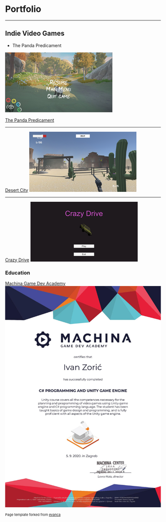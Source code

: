 <h1>Portfolio</h1>

---

<h2>Indie Video Games</h2>

<ul><li>The Panda Predicament</li></ul>

<img src="images/PandaPredicament.jpg?raw=true"/>

[The Panda Predicament](https://raven-insights.itch.io/the-panda-predicament)

---
[Desert City](https://cloudburst-games.itch.io/desert-city)
<img src="images/DesertCity.png?raw=false"/>

---
[Crazy Drive](https://cloudburst-games.itch.io/crazy-drive)
<img src="images/Crazy_Drive.png?raw=false"/>

### Education

[Machina Game Dev Academy](https://www.machina.academy/)
<img src="images/MachinaCertificate-page-001.jpg?raw=true"/>



<p style="font-size:11px">Page template forked from <a href="https://github.com/evanca/quick-portfolio">evanca</a></p>
<!-- Remove above link if you don't want to attibute -->
